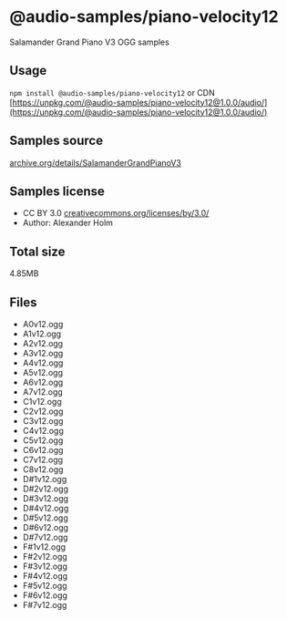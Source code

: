 # @audio-samples/piano-velocity12

Salamander Grand Piano V3 OGG samples

## Usage

`npm install @audio-samples/piano-velocity12` or CDN [https://unpkg.com/@audio-samples/piano-velocity12@1.0.0/audio/](https://unpkg.com/@audio-samples/piano-velocity12@1.0.0/audio/)

## Samples source

[archive.org/details/SalamanderGrandPianoV3](https://archive.org/details/SalamanderGrandPianoV3)

## Samples license

- CC BY 3.0 [creativecommons.org/licenses/by/3.0/](http://creativecommons.org/licenses/by/3.0/)
- Author: Alexander Holm 

## Total size

4.85MB

## Files

- A0v12.ogg
- A1v12.ogg
- A2v12.ogg
- A3v12.ogg
- A4v12.ogg
- A5v12.ogg
- A6v12.ogg
- A7v12.ogg
- C1v12.ogg
- C2v12.ogg
- C3v12.ogg
- C4v12.ogg
- C5v12.ogg
- C6v12.ogg
- C7v12.ogg
- C8v12.ogg
- D#1v12.ogg
- D#2v12.ogg
- D#3v12.ogg
- D#4v12.ogg
- D#5v12.ogg
- D#6v12.ogg
- D#7v12.ogg
- F#1v12.ogg
- F#2v12.ogg
- F#3v12.ogg
- F#4v12.ogg
- F#5v12.ogg
- F#6v12.ogg
- F#7v12.ogg